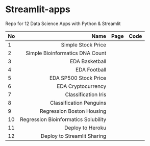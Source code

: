# Streamlit-apps
Repo for 12 Data Science Apps with Python &amp; Streamlit

| No  | Name  | Page  | Code  |
| --- | ---:  | ---:  | ---:  |
| 1 | Simple Stock Price  |
| 2 | Simple Bioinformatics DNA Count |
| 3 | EDA Basketball |
| 4 |  EDA Football |
| 5 | EDA SP500 Stock Price |
| 6 | EDA Cryptocurrency  |
| 7 | Classification Iris |
| 8 | Classification Penguins |
| 9 | Regression Boston Housing |
| 10  | Regression Bioinformatics Solubility  |
| 11  | Deploy to Heroku  |
| 12  | Deploy to Streamlit Sharing |
